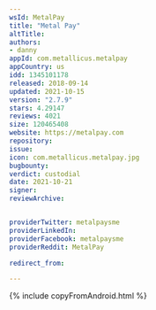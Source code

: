 ```yaml
---
wsId: MetalPay
title: "Metal Pay"
altTitle: 
authors:
- danny
appId: com.metallicus.metalpay
appCountry: us
idd: 1345101178
released: 2018-09-14
updated: 2021-10-15
version: "2.7.9"
stars: 4.29147
reviews: 4021
size: 120465408
website: https://metalpay.com
repository: 
issue: 
icon: com.metallicus.metalpay.jpg
bugbounty: 
verdict: custodial
date: 2021-10-21
signer: 
reviewArchive:


providerTwitter: metalpaysme
providerLinkedIn: 
providerFacebook: metalpaysme
providerReddit: MetalPay

redirect_from:

---
```


{% include copyFromAndroid.html %}

